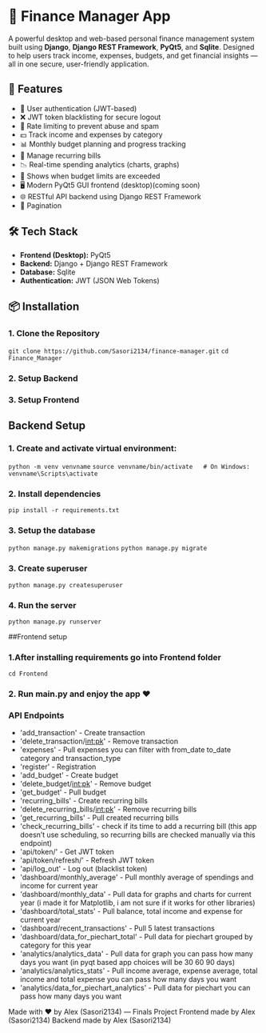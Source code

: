 # 💸 Finance Manager App

A powerful desktop and web-based personal finance management system built using **Django**, **Django REST Framework**, **PyQt5**, and **Sqlite**. Designed to help users track income, expenses, budgets, and get financial insights — all in one secure, user-friendly application.

## 🚀 Features

- 🔐 User authentication (JWT-based)
- ❌ JWT token blacklisting for secure logout
- 🚦 Rate limiting to prevent abuse and spam
- 💵 Track income and expenses by category
- 📊 Monthly budget planning and progress tracking
- 🔄 Manage recurring bills
- 📉 Real-time spending analytics (charts, graphs)
- 🔔 Shows when budget limits are exceeded
- 🖥️ Modern PyQt5 GUI frontend (desktop)(coming soon)
- 🌐 RESTful API backend using Django REST Framework
- 📑 Pagination

## 🛠️ Tech Stack

- **Frontend (Desktop):** PyQt5
- **Backend:** Django + Django REST Framework
- **Database:** Sqlite
- **Authentication:** JWT (JSON Web Tokens)

## 📦 Installation

### 1. Clone the Repository
```git clone https://github.com/Sasori2134/finance-manager.git```
```cd Finance_Manager```
### 2. Setup Backend
### 3. Setup Frontend

## Backend Setup
### 1. Create and activate virtual environment:
```python -m venv venvname```
```source venvname/bin/activate   # On Windows: venvname\Scripts\activate```
### 2. Install dependencies
```pip install -r requirements.txt```
### 3. Setup the database
```python manage.py makemigrations```
```python manage.py migrate```
### 3. Create superuser
```python manage.py createsuperuser```
### 4. Run the server
```python manage.py runserver```

##Frontend setup
### 1.After installing requirements go into Frontend folder
```cd Frontend```
### 2. Run main.py and enjoy the app ❤️

### API Endpoints
- 'add_transaction' - Create transaction
- 'delete_transaction/<int:pk>' - Remove transaction
- 'expenses' - Pull expenses you can filter with from_date to_date category and transaction_type
- 'register' - Registration
- 'add_budget' - Create budget
- 'delete_budget/<int:pk>' - Remove budget
- 'get_budget' - Pull budget
- 'recurring_bills' - Create recurring bills
- 'delete_recurring_bills/<int:pk>' - Remove recurring bills
- 'get_recurring_bills' - Pull created recurring bills
- 'check_recurring_bills' - check if its time to add a recurring bill (this app doesn’t use scheduling, so recurring bills are checked manually via this endpoint)
- 'api/token/' - Get JWT token
- 'api/token/refresh/' - Refresh JWT token
- 'api/log_out' - Log out (blacklist token)
- 'dashboard/monthly_average' - Pull monthly average of spendings and income for current year
- 'dashboard/monthly_data' - Pull data for graphs and charts for current year (i made it for Matplotlib, i am not sure if it works for other libraries)
- 'dashboard/total_stats' - Pull balance, total income and expense for current year
- 'dashboard/recent_transactions' - Pull 5 latest transactions
- 'dashboard/data_for_piechart_total' - Pull data for piechart grouped by category for this year
- 'analytics/analytics_data' - Pull data for graph you can pass how many days you want (in pyqt based app choices will be 30 60 90 days)
- 'analytics/analytics_stats' - Pull income average, expense average, total income and total expense you can pass how many days you want
- 'analytics/data_for_piechart_analytics' - Pull data for piechart you can pass how many days you want

Made with ❤️ by Alex (Sasori2134) — Finals Project
Frontend made by Alex (Sasori2134)
Backend made by Alex (Sasori2134)



















